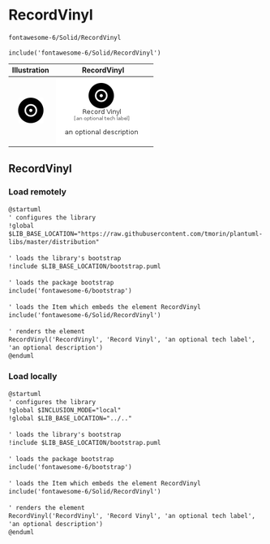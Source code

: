 # RecordVinyl


```text
fontawesome-6/Solid/RecordVinyl
```

```text
include('fontawesome-6/Solid/RecordVinyl')
```



| Illustration | RecordVinyl |
| :---: | :---: |
| ![illustration for Illustration](../../fontawesome-6/Solid/RecordVinyl.png) | ![illustration for RecordVinyl](../../fontawesome-6/Solid/RecordVinyl.Local.png) |




## RecordVinyl

### Load remotely
```plantuml
@startuml
' configures the library
!global $LIB_BASE_LOCATION="https://raw.githubusercontent.com/tmorin/plantuml-libs/master/distribution"

' loads the library's bootstrap
!include $LIB_BASE_LOCATION/bootstrap.puml

' loads the package bootstrap
include('fontawesome-6/bootstrap')

' loads the Item which embeds the element RecordVinyl
include('fontawesome-6/Solid/RecordVinyl')

' renders the element
RecordVinyl('RecordVinyl', 'Record Vinyl', 'an optional tech label', 'an optional description')
@enduml
```

### Load locally
```plantuml
@startuml
' configures the library
!global $INCLUSION_MODE="local"
!global $LIB_BASE_LOCATION="../.."

' loads the library's bootstrap
!include $LIB_BASE_LOCATION/bootstrap.puml

' loads the package bootstrap
include('fontawesome-6/bootstrap')

' loads the Item which embeds the element RecordVinyl
include('fontawesome-6/Solid/RecordVinyl')

' renders the element
RecordVinyl('RecordVinyl', 'Record Vinyl', 'an optional tech label', 'an optional description')
@enduml
```

